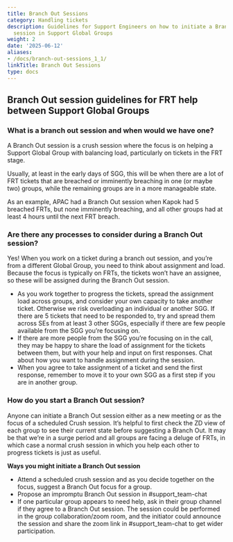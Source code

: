 ```yaml
---
title: Branch Out Sessions
category: Handling tickets
description: Guidelines for Support Engineers on how to initiate a Branch Out crush
  session in Support Global Groups
weight: 2
date: '2025-06-12'
aliases:
- /docs/branch-out-sessions_1_1/
linkTitle: Branch Out Sessions
type: docs
---
```


## Branch Out session guidelines for FRT help between Support Global Groups

### What is a branch out session and when would we have one?

A Branch Out session is a crush session where the focus is on helping a Support Global Group with balancing load, particularly on tickets in the FRT stage.

Usually, at least in the early days of SGG, this will be when there are a lot of FRT tickets that are breached or imminently breaching in one (or maybe two) groups, while the remaining groups are in a more manageable state.  

As an example, APAC had a Branch Out session when Kapok had 5 breached FRTs, but none imminently breaching, and all other groups had at least 4 hours until the next FRT breach.

### Are there any processes to consider during a Branch Out session?

Yes!  When you work on a ticket during a branch out session, and you’re from a different Global Group, you need to think about assignment and load.  Because the focus is typically on FRTs, the tickets won’t have an assignee, so these will be assigned during the Branch Out session.

- As you work together to progress the tickets, spread the assignment load across groups, and consider your own capacity to take another ticket. Otherwise we risk overloading an individual or another SGG. If there are 5 tickets that need to be responded to, try and spread them across SEs from at least 3 other SGGs, especially if there are few people available from the SGG you’re focusing on.
- If there are more people from the SGG you’re focusing on in the call, they may be happy to share the load of assignment for the tickets between them, but with your help and input on first responses.  Chat about how you want to handle assignment during the session.
- When you agree to take assignment of a ticket and send the first response, remember to move it to your own SGG as a first step if you are in another group.

### How do you start a Branch Out session?

Anyone can initiate a Branch Out session either as a new meeting or as the focus
of a scheduled Crush session. It’s helpful to first check the ZD view of each
group to see their current state before suggesting a Branch Out. It may be that
we’re in a surge period and all groups are facing a deluge of FRTs, in which case
a normal crush session in which you help each other to progress tickets is just as useful.

**Ways you might initiate a Branch Out session**

- Attend a scheduled crush session and as you decide together on the focus, suggest a Branch Out focus for a group.
- Propose an impromptu Branch Out session in #support_team-chat
- If one particular group appears to need help, ask in their group channel if they agree to a Branch Out session. The session could be performed in the group collaboration/zoom room, and the initiator could announce the session and share the zoom link in #support_team-chat to get wider participation.
